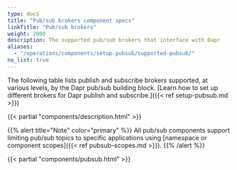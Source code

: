 ```yaml
---
type: docs
title: "Pub/sub brokers component specs"
linkTitle: "Pub/sub brokers"
weight: 2000
description: The supported pub/sub brokers that interface with Dapr
aliases:
  - "/operations/components/setup-pubsub/supported-pubsub/"
no_list: true
---
```


The following table lists publish and subscribe brokers supported, at various levels, by the Dapr pub/sub building block. [Learn how to set up different brokers for Dapr publish and subscribe.]({{< ref setup-pubsub.md >}})

{{< partial "components/description.html" >}}

{{% alert title="Note" color="primary" %}}
All pub/sub components support limiting pub/sub topics to specific applications using [namespace or component scopes]({{< ref pubsub-scopes.md >}}). 
{{% /alert %}}

{{< partial "components/pubsub.html" >}}
